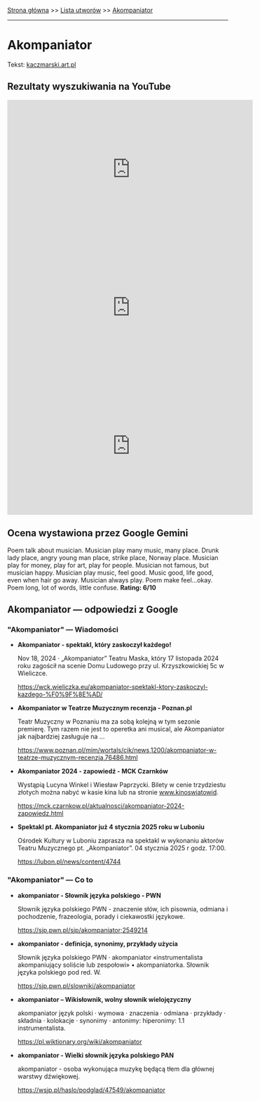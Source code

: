 [Strona główna](../index.md) >> [Lista utworów](../list.md) >> [Akompaniator](8.md)

---

# Akompaniator

Tekst: [kaczmarski.art.pl](https://www.kaczmarski.art.pl/tworczosc/wiersze/akompaniator/)

## Rezultaty wyszukiwania na YouTube

<iframe width="560" height="315" src="https://www.youtube.com/embed/lXdRQ612l9g?si=IdontcarewhotheIRSsendsImnotpayingtaxes" title="YouTube video player" frameborder="0" allow="accelerometer; autoplay; clipboard-write; encrypted-media; gyroscope; picture-in-picture; web-share" referrerpolicy="strict-origin-when-cross-origin" allowfullscreen></iframe>

<iframe width="560" height="315" src="https://www.youtube.com/embed/oKhNaxJW4wM?si=IdontcarewhotheIRSsendsImnotpayingtaxes" title="YouTube video player" frameborder="0" allow="accelerometer; autoplay; clipboard-write; encrypted-media; gyroscope; picture-in-picture; web-share" referrerpolicy="strict-origin-when-cross-origin" allowfullscreen></iframe>

<iframe width="560" height="315" src="https://www.youtube.com/embed/obocyYMgiU8?si=IdontcarewhotheIRSsendsImnotpayingtaxes" title="YouTube video player" frameborder="0" allow="accelerometer; autoplay; clipboard-write; encrypted-media; gyroscope; picture-in-picture; web-share" referrerpolicy="strict-origin-when-cross-origin" allowfullscreen></iframe>

## Ocena wystawiona przez Google Gemini

Poem talk about musician. Musician play many music, many place. Drunk lady place, angry young man place, strike place, Norway place. Musician play for money, play for art, play for people. Musician not famous, but musician happy. Musician play music, feel good. Music good, life good, even when hair go away. Musician always play. Poem make feel...okay. Poem long, lot of words, little confuse. **Rating: 6/10**


## Akompaniator — odpowiedzi z Google

### "Akompaniator" — Wiadomości

- **Akompaniator - spektakl, który zaskoczył każdego!**

    Nov 18, 2024  ·  „Akompaniator” Teatru Maska, który 17 listopada 2024 roku zagościł na scenie Domu Ludowego przy ul. Krzyszkowickiej 5c w Wieliczce. 

   <https://wck.wieliczka.eu/akompaniator-spektakl-ktory-zaskoczyl-kazdego-%F0%9F%8E%AD/>
- **Akompaniator w Teatrze Muzycznym recenzja - Poznan.pl**

    Teatr Muzyczny w Poznaniu ma za sobą kolejną w tym sezonie premierę. Tym razem nie jest to operetka ani musical, ale Akompaniator jak najbardziej zasługuje na ... 

   <https://www.poznan.pl/mim/wortals/cik/news,1200/akompaniator-w-teatrze-muzycznym-recenzja,76486.html>
- **Akompaniator 2024 - zapowiedź - MCK Czarnków**

    Wystąpią Lucyna Winkel i Wiesław Paprzycki. Bilety w cenie trzydziestu złotych można nabyć w kasie kina lub na stronie www.kinoswiatowid. 

   <https://mck.czarnkow.pl/aktualnosci/akompaniator-2024-zapowiedz.html>
- **Spektakl pt. Akompaniator już 4 stycznia 2025 roku w Luboniu**

    Ośrodek Kultury w Luboniu zaprasza na spektakl w wykonaniu aktorów Teatru Muzycznego pt. „Akompaniator”. 04 stycznia 2025 r godz. 17:00. 

   <https://lubon.pl/news/content/4744>

### "Akompaniator" — Co to

- **akompaniator - Słownik języka polskiego - PWN**

    Słownik języka polskiego PWN - znaczenie słów, ich pisownia, odmiana i pochodzenie, frazeologia, porady i ciekawostki językowe. 

   <https://sjp.pwn.pl/sjp/akompaniator;2549214>
- **akompaniator - definicja, synonimy, przykłady użycia**

    Słownik języka polskiego PWN · akompaniator «instrumentalista akompaniujący soliście lub zespołowi» • akompaniatorka. Słownik języka polskiego pod red. W. 

   <https://sjp.pwn.pl/slowniki/akompaniator>
- **akompaniator – Wikisłownik, wolny słownik wielojęzyczny**

    akompaniator język polski  · wymowa · znaczenia · odmiana · przykłady · składnia · kolokacje · synonimy · antonimy: hiperonimy: 1.1 instrumentalista. 

   <https://pl.wiktionary.org/wiki/akompaniator>
- **akompaniator - Wielki słownik języka polskiego PAN**

    akompaniator - osoba wykonująca muzykę będącą tłem dla głównej warstwy dźwiękowej. 

   <https://wsjp.pl/haslo/podglad/47549/akompaniator>


